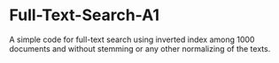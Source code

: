 # Full-Text-Search-A1

A simple code for full-text search using inverted index among 1000 documents and without stemming or any other normalizing of the texts.

